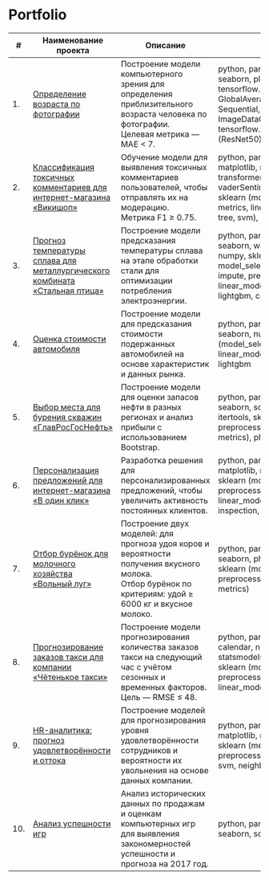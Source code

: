 # Portfolio


| #    | Наименование проекта                                      | Описание                                                                                                     | Стек                                                                                                             |
| ---- | -------------------------------------------------------- | ------------------------------------------------------------------------------------------------------------ | ---------------------------------------------------------------------------------------------------------------- |
| 1.   | [Определение возраста по фотографии](https://github.com/annanas-dev/practicum-projects/tree/main/age-predictor)                  | Построение модели компьютерного зрения для определения приблизительного возраста человека по фотографии. <br/>Целевая метрика — MAE < 7. | python, pandas, matplotlib, seaborn, plotly.express, sklearn, tensorflow.keras (Dense, Conv2D, GlobalAveragePooling2D, Sequential, Adam, ImageDataGenerator), tensorflow.keras.applications.resnet (ResNet50) |
| 2.   | [Классификация токсичных комментариев для интернет-магазина «Викишоп»](https://github.com/annanas-dev/practicum-projects/tree/main/wikishop-toxic-moderation) | Обучение модели для выявления токсичных комментариев пользователей, чтобы отправлять их на модерацию. <br/>Метрика F1 ≥ 0.75. | python, pandas, numpy, seaborn, matplotlib, nltk, re, torch, transformers, requests, vaderSentiment, wordcloud, tqdm, sklearn (model_selection, pipeline, metrics, linear_model, neighbors, tree, svm), lightgbm |
| 3.   | [Прогноз температуры сплава для металлургического комбината «Стальная птица»](https://github.com/annanas-dev/practicum-projects/tree/main/steel-temp-predictor) | Построение модели предсказания температуры сплава на этапе обработки стали для оптимизации потребления электроэнергии. | python, pandas, matplotlib, seaborn, warnings, scipy.stats, numpy, sklearn (metrics, model_selection, pipeline, compose, impute, preprocessing, linear_model, tree, svm, dummy), lightgbm, catboost, phik |
| 4.   | [Оценка стоимости автомобиля](https://github.com/annanas-dev/practicum-projects/tree/main/car-price-predictor)                          | Построение модели для предсказания стоимости подержанных автомобилей на основе характеристик и данных рынка. | python, pandas, matplotlib, seaborn, numpy, sklearn (model_selection, preprocessing, linear_model, ensemble, metrics), lightgbm |
| 5.   | [Выбор места для бурения скважин «ГлавРосГосНефть»](https://github.com/annanas-dev/practicum-projects/tree/main/oil-location-model)   | Построение модели для оценки запасов нефти в разных регионах и анализ прибыли с использованием Bootstrap. | python, pandas, matplotlib, seaborn, scipy.stats, numpy, phik, itertools, sklearn (model_selection, preprocessing, linear_model, metrics), phik.report |
| 6.   | [Персонализация предложений для интернет-магазина «В один клик»](https://github.com/annanas-dev/practicum-projects/tree/main/personal-offers) | Разработка решения для персонализированных предложений, чтобы увеличить активность постоянных клиентов. | python, pandas, seaborn, matplotlib, numpy, shap, scipy.stats, sklearn (model_selection, impute, preprocessing, pipeline, compose, linear_model, neighbors, tree, svm, inspection, feature_selection), phik |
| 7.   | [Отбор бурёнок для молочного хозяйства «Вольный луг»](#) | Построение двух моделей: для прогноза удоя коров и вероятности получения вкусного молока. <br/>Отбор бурёнок по критериям: удой ≥ 6000 кг и вкусное молоко. | python, pandas, matplotlib, seaborn, phik, numpy, scipy.stats, sklearn (model_selection, preprocessing, linear_model, metrics) |
| 8.   | [Прогнозирование заказов такси для компании «Чётенькое такси»](#) | Построение модели прогнозирования количества заказов такси на следующий час с учётом сезонных и временных факторов. <br/>Цель — RMSE ≤ 48. | python, pandas, matplotlib, calendar, numpy, statsmodels.tsa.seasonal, math, sklearn (model_selection, impute, preprocessing, pipeline, compose, linear_model, svm), lightgbm |
| 9.   | [HR-аналитика: прогноз удовлетворённости и оттока](#)    | Построение моделей для прогнозирования уровня удовлетворённости сотрудников и вероятности их увольнения на основе данных компании. | python, pandas, seaborn, matplotlib, numpy, scipy.stats, sklearn (metrics, model_selection, preprocessing, linear_model, tree, svm, neighbors, dummy), phik, shap |
| 10.  | [Анализ успешности игр](#)                                | Анализ исторических данных по продажам и оценкам компьютерных игр для выявления закономерностей успешности и прогноза на 2017 год. | python, pandas, matplotlib, seaborn, scipy.stats                                                               |
